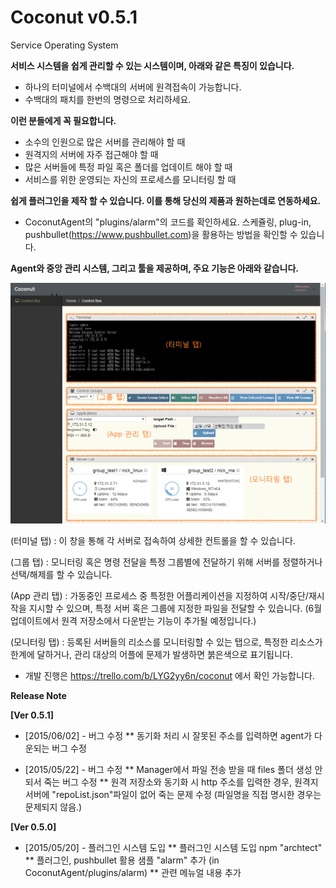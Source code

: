 # Coconut v0.5.1

Service Operating System

**서비스 시스템을 쉽게 관리할 수 있는 시스템이며, 아래와 같은 특징이 있습니다.**
 - 하나의 터미널에서 수백대의 서버에 원격접속이 가능합니다.
 - 수백대의 패치를 한번의 명령으로 처리하세요.

**이런 분들에게 꼭 필요합니다.**
 - 소수의 인원으로 많은 서버를 관리해야 할 때
 - 원격지의 서버에 자주 접근해야 할 때
 - 많은 서버들에 특정 파일 혹은 폴더를 업데이트 해야 할 때
 - 서비스를 위한 운영되는 자신의 프로세스를 모니터링 할 때

**쉽게 플러그인을 제작 할 수 있습니다. 이를 통해 당신의 제품과 원하는데로 연동하세요.**
 - CoconutAgent의 "plugins/alarm"의 코드를 확인하세요. 스케쥴링, plug-in, pushbullet(https://www.pushbullet.com)을 활용하는 방법을 확인할 수 있습니다.
 
**Agent와 중앙 관리 시스템, 그리고 툴을 제공하며, 주요 기능은 아래와 같습니다.**

![툴 화면 구성](Document/Manual/resource/coconut.png)

(터미널 탭) : 이 창을 통해 각 서버로 접속하여 상세한 컨트롤을 할 수 있습니다.

(그룹 탭) : 모니터링 혹은 명령 전달을 특정 그룹별에 전달하기 위해 서버를 정렬하거나 선택/해제를 할 수 있습니다.

(App 관리 탭) : 가동중인 프로세스 중 특정한 어플리케이션을 지정하여 시작/중단/재시작을 지시할 수 있으며, 
특정 서버 혹은 그룹에 지정한 파일을 전달할 수 있습니다. (6월 업데이트에서 원격 저장소에서 다운받는 기능이 추가될 예정입니다.)

(모니터링 탭) : 등록된 서버들의 리소스를 모니터링할 수 있는 탭으로, 특정한 리소스가 한계에 달하거나, 관리 대상의 어플에 문제가 발생하면 붉은색으로 표기됩니다.


* 개발 진행은 https://trello.com/b/LYG2yy6n/coconut 에서 확인 가능합니다.

**Release Note**

**[Ver 0.5.1]**

* [2015/06/02] - 버그 수정
** 동기화 처리 시 잘못된 주소를 입력하면 agent가 다운되는 버그 수정

* [2015/05/22] - 버그 수정
** Manager에서 파일 전송 받을 때 files 폴더 생성 안되서 죽는 버그 수정
** 원격 저장소와 동기화 시 http 주소를 입력한 경우, 원격지 서버에 "repoList.json"파일이 없어 죽는 문제 수정 (파일명을 직접 명시한 경우는 문제되지 않음.)

**[Ver 0.5.0]**

* [2015/05/20]  - 플러그인 시스템 도입
** 플러그인 시스템 도입 npm "archtect" 
** 플러그인, pushbullet 활용 샘플 "alarm" 추가 (in CoconutAgent/plugins/alarm)
** 관련 메뉴얼 내용 추가


